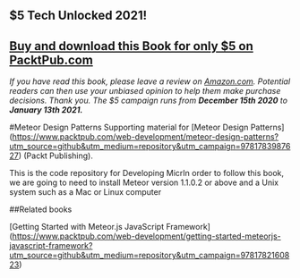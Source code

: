 ## $5 Tech Unlocked 2021!
[Buy and download this Book for only $5 on PacktPub.com](https://www.packtpub.com/product/meteor-design-patterns/9781783987627)
-----
*If you have read this book, please leave a review on [Amazon.com](https://www.amazon.com/gp/product/1783987626).     Potential readers can then use your unbiased opinion to help them make purchase decisions. Thank you. The $5 campaign         runs from __December 15th 2020__ to __January 13th 2021.__*

#Meteor Design Patterns
Supporting material for [Meteor Design Patterns] (https://www.packtpub.com/web-development/meteor-design-patterns?utm_source=github&utm_medium=repository&utm_campaign=9781783987627) (Packt Publishing).

This is the code repository for Developing MicrIn order to follow this book, we are going to need to install Meteor version 1.1.0.2 or above and a Unix system such as a Mac or Linux computer 

##Related books

[Getting Started with Meteor.js JavaScript Framework] (https://www.packtpub.com/web-development/getting-started-meteorjs-javascript-framework?utm_source=github&utm_medium=repository&utm_campaign=9781782160823)
